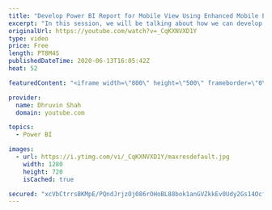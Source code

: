 ```yaml
---
title: "Develop Power BI Report for Mobile View Using Enhanced Mobile Emulator"
excerpt: "In this session, we will be talking about how we can develop the Power BI report specifically for the Mobile Layout.  We can develop the Power BI report for the Mobile view as well as Desktop View. With Power BI June 2020 update, Microsoft has improved the Mobile reporting.   Here, I’m going to show"
originalUrl: https://youtube.com/watch?v=_CqKXNVXD1Y
type: video
price: Free
length: PT8M4S
publishedDateTime: 2020-06-13T16:05:42Z
heat: 52

featuredContent: "<iframe width=\"800\" height=\"500\" frameborder=\"0\" src=\"https://www.youtube.com/embed/_CqKXNVXD1Y\" allow=\"accelerometer; autoplay; encrypted-media; gyroscope; picture-in-picture\" allowfullscreen></iframe>"

provider:
  name: Dhruvin Shah
  domain: youtube.com

topics:
  - Power BI

images:
  - url: https://i.ytimg.com/vi/_CqKXNVXD1Y/maxresdefault.jpg
    width: 1280
    height: 720
    isCached: true

secured: "xcVbCtrrsBKMpE/PQndJrjzOj086rOHoBL88bok1anGVZkkEv0Udy2Gs14OcfaT7C4L1soCKJBQfFRet+J3x6aLLaAUiZNaYKYuaYNGtZb4ZnchkHMlYjutW8czjWyJz9C+1FnIwNamgooggK32krGDFRhk9H4mVsbi9PyIP+cSJ0ok5g1BJL1DCmWJvv4FlF/vax7rlZemzuyTWiXYGslA/jzCjdzgThfora0pcWsxw+pRak9EEXw4I5UUOP6LAHEhXNyAZ6o23np72qGOZoknddGZG2qbGggsbr9E1rHgwd8o1VMItEyzDA/V5mXxKzzlU6XUWthiecddS5kI7zXp6t3pfFyNgRfW+ChPNTz+b0ndzjvXA7Lrqidzlq16dB0Wd8pMqo2TBVfqd1ei2rY9QXPP87cucIMK8CQV2vNs=;jPqMXr5BzA8OjOUFPX4Dfw=="
---
```


